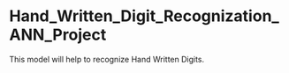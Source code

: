 # Hand_Written_Digit_Recognization_ANN_Project
This model will help to recognize Hand Written Digits.
